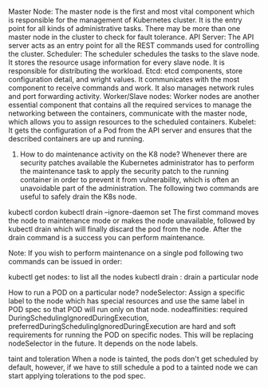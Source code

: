 Master Node: The master node is the first and most vital component which is responsible for the management of Kubernetes cluster. It is the entry point for all kinds of administrative tasks. There may be more than one master node in the cluster to check for fault tolerance.
API Server: The API server acts as an entry point for all the REST commands used for controlling the cluster.
Scheduler: The scheduler schedules the tasks to the slave node. It stores the resource usage information for every slave node. It is responsible for distributing the workload.
Etcd: etcd components, store configuration detail, and wright values. It communicates with the most component to receive commands and work. It also manages network rules and port forwarding activity.
Worker/Slave nodes: Worker nodes are another essential component that contains all the required services to manage the networking between the containers, communicate with the master node, which allows you to assign resources to the scheduled containers.
Kubelet: It gets the configuration of a Pod from the API server and ensures that the described containers are up and running.

1. How to do maintenance activity on the K8 node?
Whenever there are security patches available the Kubernetes administrator has to perform the maintenance task to apply the security patch to the running container in order to prevent it from vulnerability, which is often an unavoidable part of the administration. The following two commands are useful to safely drain the K8s node.

kubectl cordon
kubectl drain –ignore-daemon set
The first command moves the node to maintenance mode or makes the node unavailable, followed by kubectl drain which will finally discard the pod from the node. After the drain command is a success you can perform maintenance.

Note: If you wish to perform maintenance on a single pod following two commands can be issued in order:

kubectl get nodes: to list all the nodes
kubectl drain <node name>: drain a particular node

How to run a POD on a particular node?
nodeSelector: Assign a specific label to the node which has special resources and use the same label in POD spec so that POD will run only on that node.
nodeaffinities: required DuringSchedulingIgnoredDuringExecution, preferredDuringSchedulingIgnoredDuringExecution are hard and soft requirements for running the POD on specific nodes. This will be replacing nodeSelector in the future. It depends on the node labels.

  taint and toleration
 When a node is tainted, the pods don't get scheduled by default, however, if we have to still schedule a pod to a tainted node we can start applying tolerations to the pod spec.
